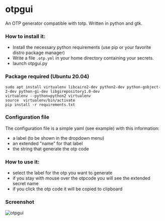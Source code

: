 # otpgui
An OTP generator compatible with totp. Written in python and gtk.

### How to install it:
- Install the necessary python requirements (use pip or your favorite distro package manager)
- Write a file `.otp.yml` in your home directory containing your secrets.
- launch otpgui.py

### Package required (Ubuntu 20.04)
```
sudo apt install virtualenv libcairo2-dev python2-dev python-gobject-2-dev python-gi-dev libgirepository1.0-dev
virtualenv --python=python2 virtualenv
source  virtualenv/bin/activate
pip install -r requirements.txt
```

### Configuration file
The configuration file is a simple yaml (see example) with this information:
- a label (to be shown in the dropdown menu)
- an extended "name" for that label
- the string that generate the otp code


### How to use it:
- select the label for the otp you want to generate
- if you stay with mouse over the otpcode you will see the extended secret name
- if you click the otp code it will be copied to clipboard

### Screenshot

![otpgui](https://user-images.githubusercontent.com/20320073/41290428-1fe3d8ba-6e4d-11e8-83c9-530ca252910e.png)

